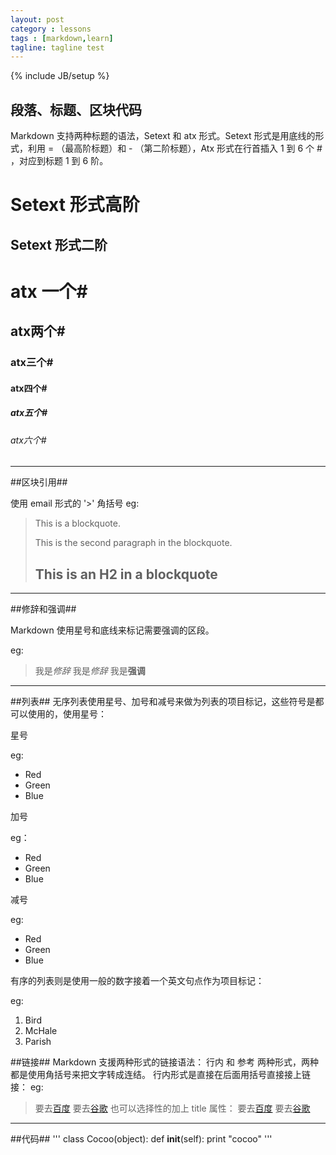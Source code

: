 ```yaml
---
layout: post
category : lessons
tags : [markdown,learn]
tagline: tagline test
---
```

{% include JB/setup %}

## 段落、标题、区块代码 ##


Markdown 支持两种标题的语法，Setext 和 atx 形式。Setext 形式是用底线的形式，利用 = （最高阶标题）和 - （第二阶标题），Atx 形式在行首插入 1 到 6 个 # ，对应到标题 1 到 6 阶。

Setext 形式高阶
===============
Setext 形式二阶
---------------
# atx 一个# #
## atx两个# ##
### atx三个# ###
#### atx四个# ####
##### atx五个# ##### 
###### atx六个# ###### 

* * *
##区块引用##

使用 email 形式的 '>' 角括号
eg:
> This is a blockquote.
> 
> This is the second paragraph in the blockquote.
>
> ## This is an H2 in a blockquote

* * *

##修辞和强调##

Markdown 使用星号和底线来标记需要强调的区段。

eg:
> 我是*修辞*
> 我是*修辞*
> 我是**强调**

* * *
##列表##
无序列表使用星号、加号和减号来做为列表的项目标记，这些符号是都可以使用的，使用星号：

星号

eg:
*   Red
*   Green
*   Blue

加号

eg：
+   Red
+   Green
+   Blue

减号

eg:
-   Red
-   Green
-   Blue

有序的列表则是使用一般的数字接着一个英文句点作为项目标记：

eg:
1.  Bird
2.  McHale
3.  Parish

##链接##
Markdown 支援两种形式的链接语法： 行内 和 参考 两种形式，两种都是使用角括号来把文字转成连结。
行内形式是直接在后面用括号直接接上链接：
eg:
>要去[百度](http://www.baidu.com)
>要去[谷歌](http://www.google.com)
也可以选择性的加上 title 属性：
>要去[百度](http://www.baidu.com "这里是百度")
>要去[谷歌](http://www.google.com "这里是谷歌")

***
##代码##
'''
class Cocoo(object):
	def __init__(self):
		print "cocoo"
'''
